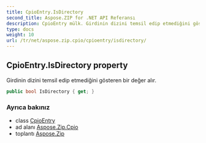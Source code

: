 ```yaml
---
title: CpioEntry.IsDirectory
second_title: Aspose.ZIP for .NET API Referansı
description: CpioEntry mülk. Girdinin dizini temsil edip etmediğini gösteren bir değer alır.
type: docs
weight: 10
url: /tr/net/aspose.zip.cpio/cpioentry/isdirectory/
---
```

## CpioEntry.IsDirectory property

Girdinin dizini temsil edip etmediğini gösteren bir değer alır.

```csharp
public bool IsDirectory { get; }
```

### Ayrıca bakınız

* class [CpioEntry](../)
* ad alanı [Aspose.Zip.Cpio](../../cpioentry/)
* toplantı [Aspose.Zip](../../../)



